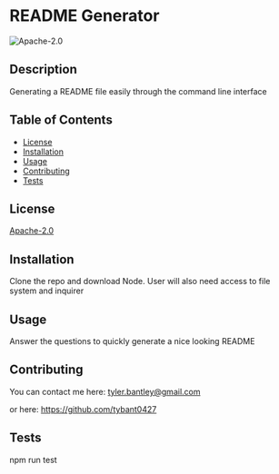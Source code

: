 # README Generator
  ![Apache-2.0](https://img.shields.io/npm/l/s?style=for-the-badge)

  ## Description
  Generating a README file easily through the command line interface

  ## Table of Contents
  * [License](#license)
  * [Installation](#installation)
  * [Usage](#usage)
  * [Contributing](#contributing)
  * [Tests](#tests)
  
  ## License 
  [Apache-2.0](https://choosealicense.com/licenses/apache-2.0/)

  ## Installation 
  Clone the repo and download Node. User will also need access to file system and inquirer

  ## Usage 
  Answer the questions to quickly generate a nice looking README

  ## Contributing 
  
    
  You can contact me here:  tyler.bantley@gmail.com

  or here:  https://github.com/tybant0427

  ## Tests
  npm run test

